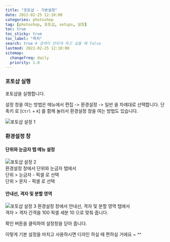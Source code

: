 ```yaml
---
title: "포토샵 - 기본설정"
date: 2022-02-25 12:10:00
categories: photoshop
tag: [photoshop, 포토샵, setups, 설정]
toc: true
toc_sticky: true
toc_label: "목차"
search: true # 검색이 안되게 하고 싶을 때 false
lastmod: 2022-02-25 12:10:00
sitemap:
  changefreq: daily
  priority: 1.0
---
```


### 포토샵 실행

포토샵을 실행합니다.

설정 창을 여는 방법은 메뉴에서 편집 -> 환경설정 -> 일반 을 차례대로 선택합니다.
단축키 로 [`Ctrl` + `K`] 를 함께 눌러서 환경설정 창을 여는 방법도 있습니다.

![포토샵 설정 1](https://jxlove2020.github.io/images/2022-02-25-photoshop-setting-01.png)

### 환경설정 창

#### 단위와 눈금자 탭 메뉴 설정

![포토샵 설정 2](https://jxlove2020.github.io/images/2022-02-25-photoshop-setting-02.png)  
환경설정 창에서 단위와 눈금자 탭에서  
단위 > 눈금자 - 픽셀 로 선택  
단위 > 문자 - 픽셀 로 선택

#### 안내선, 격자 및 분할 영역

![포토샵 설정 3](https://jxlove2020.github.io/images/2022-02-25-photoshop-setting-03.png)
환경설정 창에서 안내선, 격자 및 분할 영역 탭에서  
격자 > 격자 간격을 100 픽셀 세분 10 으로 맞춰 줍니다.

확인 버튼을 클릭하여 설정창을 닫아 줍니다. 

이렇게 기본 설정을 마치고 사용하시면 디자인 하실 때 편하실 거에요 ~ ^^  

